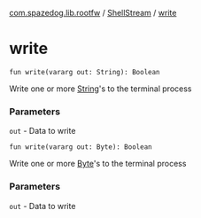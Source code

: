 [com.spazedog.lib.rootfw](../index.md) / [ShellStream](index.md) / [write](.)

# write

`fun write(vararg out: String): Boolean`

Write one or more [String](#)'s to the terminal process

### Parameters

`out` - Data to write

`fun write(vararg out: Byte): Boolean`

Write one or more [Byte](#)'s to the terminal process

### Parameters

`out` - Data to write